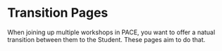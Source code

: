 # Transition Pages

When joining up multiple workshops in PACE, you want to offer a natual transition between them to the Student. These pages aim to do that.
